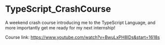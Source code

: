 # TypeScript_CrashCourse

A weekend crash course introducing me to the TypeScript Language, and more importantly get me ready for my next internship!

Course link: https://www.youtube.com/watch?v=BwuLxPH8IDs&start=1618s
